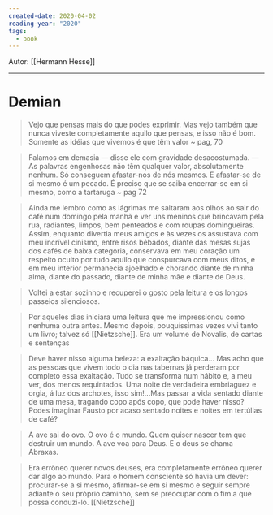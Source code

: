```yaml
---
created-date: 2020-04-02
reading-year: "2020"
tags:
  - book
---
```


Autor: [[Hermann Hesse]]

---
# Demian

> Vejo que pensas mais do que podes exprimir. Mas vejo também que nunca viveste completamente aquilo que pensas, e isso não é bom. Somente as idéias que vivemos é que têm valor ~ pag, 70

>Falamos em demasia — disse ele com gravidade desacostumada. — As palavras engenhosas não têm qualquer valor, absolutamente nenhum. Só conseguem afastar-nos de nós mesmos. E afastar-se de si mesmo é um pecado. É preciso que se saiba encerrar-se em si mesmo, como a tartaruga ~ pag 72

> Ainda me lembro como as lágrimas me saltaram aos olhos ao sair do café num domingo pela manhã e ver uns meninos que brincavam pela rua, radiantes, limpos, bem penteados e com roupas domingueiras. Assim, enquanto divertia meus amigos e às vezes os assustava com meu incrível cinismo, entre risos bêbados, diante das mesas sujas dos cafés de baixa categoria, conservava em meu coração um respeito oculto por tudo aquilo que conspurcava com meus ditos, e em meu interior permanecia ajoelhado e chorando diante de minha alma, diante do passado, diante de minha mãe e diante de Deus.

> Voltei a estar sozinho e recuperei o gosto pela leitura e os longos passeios silenciosos. 

> Por aqueles dias iniciara uma leitura que me impressionou como nenhuma outra antes. Mesmo depois, pouquíssimas vezes vivi tanto um livro; talvez só [[Nietzsche]]. Era um volume de Novalis, de cartas e sentenças

> Deve haver nisso alguma beleza: a exaltação báquica... Mas acho que as pessoas que vivem todo o dia nas tabernas já perderam por completo essa exaltação. Tudo se transforma num hábito e, a meu ver, dos menos requintados. Uma noite de verdadeira embriaguez e orgia, á luz dos archotes, isso sim!...Mas passar a vida sentado diante de uma mesa, tragando copo após copo, que pode haver nisso? Podes imaginar Fausto por acaso sentado noites e noites em tertúlias de café?

> A ave sai do ovo. O ovo é o mundo. Quem quiser nascer tem que destruir um mundo. A ave voa para Deus. E o deus se chama Abraxas.

>Era errôneo querer novos deuses, era completamente errôneo querer dar algo ao mundo. Para o homem consciente só havia um dever: procurar-se a si mesmo, afirmar-se em si mesmo e seguir sempre adiante o seu próprio caminho, sem se preocupar com o fim a que possa conduzi-lo. [[Nietzsche]]


